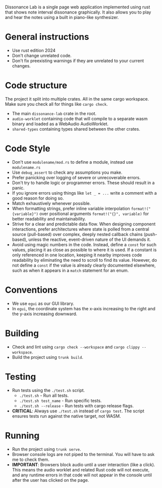 Dissonance Lab is a single page web application implemented using rust that shows note interval dissonance graphically.
It also allows you to play and hear the notes using a built in piano-like synthesizer.

# General instructions
- Use rust edition 2024
- Don't change unrelated code.
- Don't fix preexisting warnings if they are unrelated to your current changes.

# Code structure
The project it split into multiple crates. All in the same cargo workspace. Make sure you check all for things like `cargo check`.
- The main `dissonance-lab` crate in the root.
- `audio-worklet` containing code that will compile to a separate wasm binary and loaded as a WebAudio AudioWorklet.
- `shared-types` containing types shared between the other crates.

# Code Style
- Don't use `modulename/mod.rs` to define a module, instead use `modulename.rs`
- Use `debug_assert` to check any assumptions you make.
- Prefer panicking over logging of severe or unrecoverable errors.
- Don't try to handle logic or programmer errors. These should result in a panic.
- If you ignore errors using things like `let _ = ...` write a comment with a good reason for doing so.
- Match exhaustively whenever possible.
- When formatting strings, prefer inline variable interpolation `format!("{variable}")` over positional arguments `format!("{}", variable)` for better readability and maintainability.
- Strive for a clear and predictable data flow. When designing component interactions, prefer architectures where state is polled from a central source (pull-based) over complex, deeply nested callback chains (push-based), unless the reactive, event-driven nature of the UI demands it.
- Avoid using magic numbers in the code. Instead, define a `const` for such values, placing it as close as possible to where it is used. If a constant is only referenced in one location, keeping it nearby improves code readability by eliminating the need to scroll to find its value. However, do not define a `const` if the value is already clearly documented elsewhere, such as when it appears in a `match` statement for an enum.

# Conventions
- We use `egui` as our GUI library.
- In `egui`, the coordinate system has the x-axis increasing to the right and the y-axis increasing downward.

# Building
- Check and lint using `cargo check --workspace` and `cargo clippy --workspace`.
- Build the project using `trunk build`.

# Testing
- Run tests using the `./test.sh` script.
  - `./test.sh` - Run all tests.
  - `./test.sh test_name` - Run specific tests.
  - `./test.sh --release` - Run tests with cargo release flags.
- **CRITICAL**: Always use `./test.sh` instead of `cargo test`. The script ensures tests run against the native target, not WASM.

# Running
- Run the project using `trunk serve`.
- Browser console logs are not piped to the terminal. You will have to ask me to check them.
- **IMPORTANT**: Browsers block audio until a user interaction (like a click). This means the audio worklet and related Rust code will not execute, and any runtime errors in that code will not appear in the console until after the user has clicked on the page.
